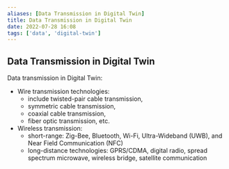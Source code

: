 ```yaml
---
aliases: [Data Transmission in Digital Twin]
title: Data Transmission in Digital Twin
date: 2022-07-28 16:08
tags: ['data', 'digital-twin']
---
```


## Data Transmission in Digital Twin

Data transmission in Digital Twin:

- Wire transmission technologies:
	- include twisted-pair cable transmission,
	- symmetric cable transmission,
	- coaxial cable transmission,
	- fiber optic transmission, etc.
- Wireless transmission:
	- short-range: Zig-Bee, Bluetooth, Wi-Fi, Ultra-Wideband (UWB), and Near Field Communication (NFC)
	- long-distance technologies: GPRS/CDMA, digital radio, spread spectrum microwave, wireless bridge, satellite communication
